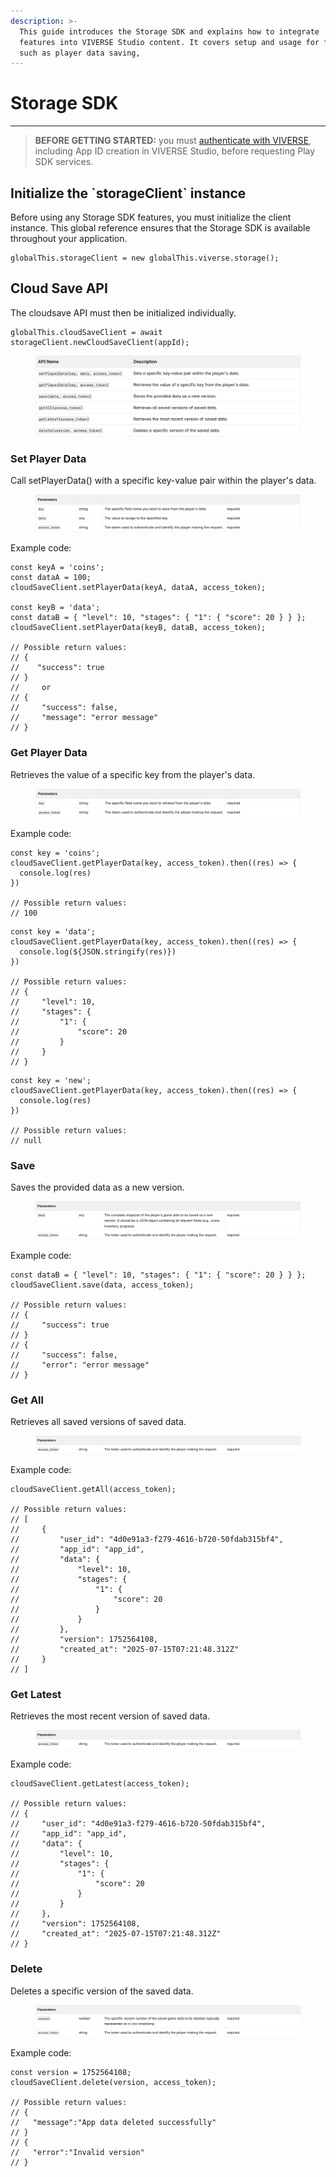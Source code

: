 ```yaml
---
description: >-
  This guide introduces the Storage SDK and explains how to integrate  cloudSave
  features into VIVERSE Studio content. It covers setup and usage for features
  such as player data saving,
---
```


# Storage SDK

***

> **BEFORE GETTING STARTED:** you must [authenticate with VIVERSE](../login-and-authentication-for-the-sdk/), including App ID creation in VIVERSE Studio, before requesting Play SDK services.

## Initialize the \`storageClient\` instance

Before using any Storage SDK features, you must initialize the client instance. This global reference ensures that the Storage SDK is available throughout your application.

```
globalThis.storageClient = new globalThis.viverse.storage();
```

## Cloud Save API

The cloudsave API must then be initialized individually.

```
globalThis.cloudSaveClient = await storageClient.newCloudSaveClient(appId);
```

<figure><img src="../.gitbook/assets/storage-client-cloudsave-1.png" alt=""><figcaption></figcaption></figure>

### Set Player Data

Call setPlayerData() with a specific key-value pair within the player's data.

<figure><img src="../.gitbook/assets/storage-client-cloudsave-2.png" alt=""><figcaption></figcaption></figure>

Example code:

```
const keyA = 'coins';
const dataA = 100;
cloudSaveClient.setPlayerData(keyA, dataA, access_token);

const keyB = 'data';
const dataB = { "level": 10, "stages": { "1": { "score": 20 } } };
cloudSaveClient.setPlayerData(keyB, dataB, access_token);

// Possible return values:
// {
//    "success": true
// }
//     or
// {
//     "success": false,
//     "message": "error message"
// }
```

### Get Player Data

Retrieves the value of a specific key from the player's data.

<figure><img src="../.gitbook/assets/storage-client-cloudsave-3.png" alt=""><figcaption></figcaption></figure>

Example code:

```
const key = 'coins';
cloudSaveClient.getPlayerData(key, access_token).then((res) => {
  console.log(res)
})

// Possible return values:
// 100
```

```
const key = 'data';
cloudSaveClient.getPlayerData(key, access_token).then((res) => {
  console.log(${JSON.stringify(res)})
})

// Possible return values:
// {
//     "level": 10,
//     "stages": {
//         "1": {
//             "score": 20
//         }
//     }
// }
```

```
const key = 'new';
cloudSaveClient.getPlayerData(key, access_token).then((res) => {
  console.log(res)
})

// Possible return values:
// null
```

### Save

Saves the provided data as a new version.

<figure><img src="../.gitbook/assets/storage-client-cloudsave-4.png" alt=""><figcaption></figcaption></figure>

Example code:

```
const dataB = { "level": 10, "stages": { "1": { "score": 20 } } };
cloudSaveClient.save(data, access_token);

// Possible return values:
// {
//     "success": true
// }
// {
//     "success": false,
//     "error": "error message"
// }
```

### Get All

Retrieves all saved versions of saved data.

<figure><img src="../.gitbook/assets/storage-client-cloudsave-5.png" alt=""><figcaption></figcaption></figure>

Example code:

```
cloudSaveClient.getAll(access_token);

// Possible return values:
// [
//     {
//         "user_id": "4d0e91a3-f279-4616-b720-50fdab315bf4",
//         "app_id": "app_id",
//         "data": {
//             "level": 10,
//             "stages": {
//                 "1": {
//                     "score": 20
//                 }
//             }
//         },
//         "version": 1752564108,
//         "created_at": "2025-07-15T07:21:48.312Z"
//     }
// ]
```

### Get Latest

Retrieves the most recent version of saved data.

<figure><img src="../.gitbook/assets/storage-client-cloudsave-6.png" alt=""><figcaption></figcaption></figure>

Example code:

```
cloudSaveClient.getLatest(access_token);

// Possible return values:
// {
//     "user_id": "4d0e91a3-f279-4616-b720-50fdab315bf4",
//     "app_id": "app_id",
//     "data": {
//         "level": 10,
//         "stages": {
//             "1": {
//                 "score": 20
//             }
//         }
//     },
//     "version": 1752564108,
//     "created_at": "2025-07-15T07:21:48.312Z"
// }
```

### Delete

Deletes a specific version of the saved data.

<figure><img src="../.gitbook/assets/storage-client-cloudsave-7.png" alt=""><figcaption></figcaption></figure>

Example code:

```
const version = 1752564108;
cloudSaveClient.delete(version, access_token);

// Possible return values:
// {
//   "message":"App data deleted successfully"
// }
// {
//   "error":"Invalid version"
// }
```
